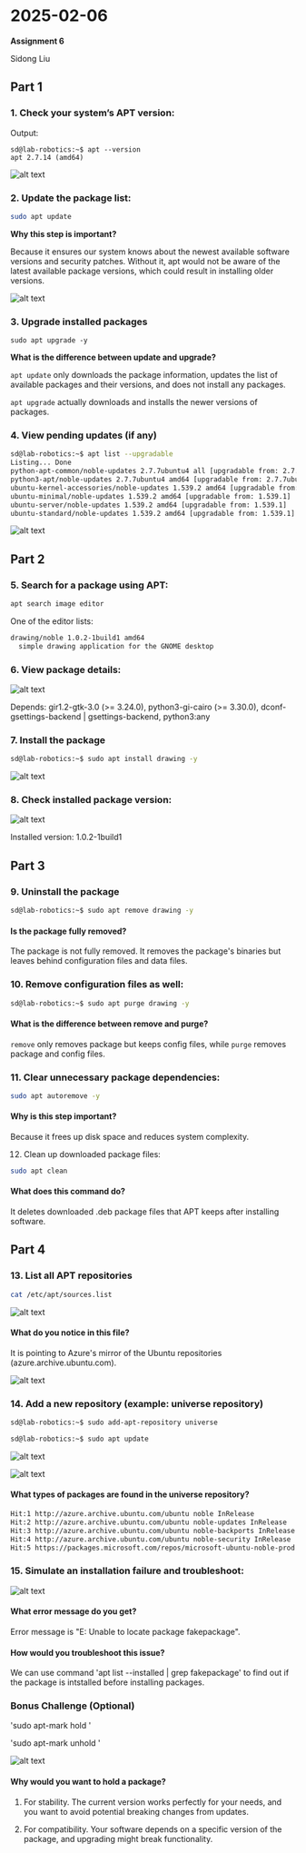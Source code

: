 # 2025-02-06
**Assignment 6**

Sidong Liu

## Part 1

### 1. Check your system’s APT version:

Output:
```shell
sd@lab-robotics:~$ apt --version
apt 2.7.14 (amd64)
```

![alt text](img/6.1.1.png)

### 2. Update the package list:

```sh
sudo apt update

```

**Why this step is important?**

Because it ensures our system knows about the newest available software versions and security patches. Without it, apt would not be aware of the latest available package versions, which could result in installing older versions.

![alt text](img/6.1.2.png)

### 3. Upgrade installed packages
```sudo apt upgrade -y```


**What is the difference between update and upgrade?**

```apt update``` only downloads the package information, updates the list of available packages and their versions, and does not install any packages. 

```apt upgrade``` actually downloads and installs the newer versions of packages. 

### 4. View pending updates (if any)

```sh
sd@lab-robotics:~$ apt list --upgradable
Listing... Done
python-apt-common/noble-updates 2.7.7ubuntu4 all [upgradable from: 2.7.7ubuntu3]
python3-apt/noble-updates 2.7.7ubuntu4 amd64 [upgradable from: 2.7.7ubuntu3]
ubuntu-kernel-accessories/noble-updates 1.539.2 amd64 [upgradable from: 1.539.1]
ubuntu-minimal/noble-updates 1.539.2 amd64 [upgradable from: 1.539.1]
ubuntu-server/noble-updates 1.539.2 amd64 [upgradable from: 1.539.1]
ubuntu-standard/noble-updates 1.539.2 amd64 [upgradable from: 1.539.1]
```
![alt text](img/6.1.3.png)

## Part 2
### 5. Search for a package using APT:

```sh
apt search image editor
```

One of the editor lists:
```sh
drawing/noble 1.0.2-1build1 amd64
  simple drawing application for the GNOME desktop
```

### 6. View package details:

![alt text](img/6.1.6.png)

Depends: gir1.2-gtk-3.0 (>= 3.24.0), python3-gi-cairo (>= 3.30.0), dconf-gsettings-backend | gsettings-backend, python3:any


### 7. Install the package
```sh
sd@lab-robotics:~$ sudo apt install drawing -y
```

![alt text](img/6.1.7.png)

### 8. Check installed package version:

![alt text](img/6.1.8.png)

Installed version: 1.0.2-1build1

## Part 3 

### 9. Uninstall the package
```sh
sd@lab-robotics:~$ sudo apt remove drawing -y
```

#### Is the package fully removed?
The package is not fully removed. It removes the package's binaries but leaves behind configuration files and data files.

### 10. Remove configuration files as well:
```sh
sd@lab-robotics:~$ sudo apt purge drawing -y
```

#### What is the difference between remove and purge?

`remove` only removes package but keeps config files, while `purge` removes package and config files.

### 11. Clear unnecessary package dependencies:
```sh
sudo apt autoremove -y
```

#### Why is this step important?

Because it frees up disk space and reduces system complexity. 

12. Clean up downloaded package files:

```sh
sudo apt clean
```

#### What does this command do?

It deletes downloaded .deb package files that APT keeps after installing software.

## Part 4

### 13. List all APT repositories

```sh
cat /etc/apt/sources.list
```
![alt text](img/6.1.13.png)

#### What do you notice in this file?
It is pointing to Azure's mirror of the Ubuntu repositories (azure.archive.ubuntu.com). 

![alt text](img/6.1.14.png)



### 14. Add a new repository (example: universe repository)

```sh
sd@lab-robotics:~$ sudo add-apt-repository universe

sd@lab-robotics:~$ sudo apt update

```

![alt text](img/6.1.14.png)

![alt text](img/6.1.14-2.png)

#### What types of packages are found in the universe repository?
```sh 
Hit:1 http://azure.archive.ubuntu.com/ubuntu noble InRelease
Hit:2 http://azure.archive.ubuntu.com/ubuntu noble-updates InRelease           
Hit:3 http://azure.archive.ubuntu.com/ubuntu noble-backports InRelease         
Hit:4 http://azure.archive.ubuntu.com/ubuntu noble-security InRelease          
Hit:5 https://packages.microsoft.com/repos/microsoft-ubuntu-noble-prod noble InRelease
```

### 15. Simulate an installation failure and troubleshoot:

![alt text](img/6.1.15.png)

#### What error message do you get?

Error message is "E: Unable to locate package fakepackage".

#### How would you troubleshoot this issue?

We can use command 'apt list --installed | grep fakepackage' to find out if the package is intstalled before installing packages. 



### Bonus Challenge (Optional)

'sudo apt-mark hold '

'sudo apt-mark unhold '

![alt text](img/6.1.16.png)

#### Why would you want to hold a package?

1. For stability. The current version works perfectly for your needs, and you want to avoid potential breaking changes from updates.

2. For compatibility. Your software depends on a specific version of the package, and upgrading might break functionality.
